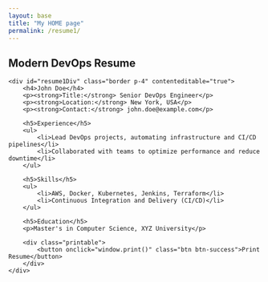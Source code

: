 ```yaml
---
layout: base
title: "My HOME page"
permalink: /resume1/
---
```


<div class="container mt-5">
    <h2>Modern DevOps Resume</h2>

    <div id="resume1Div" class="border p-4" contenteditable="true">
        <h4>John Doe</h4>
        <p><strong>Title:</strong> Senior DevOps Engineer</p>
        <p><strong>Location:</strong> New York, USA</p>
        <p><strong>Contact:</strong> john.doe@example.com</p>

        <h5>Experience</h5>
        <ul>
            <li>Lead DevOps projects, automating infrastructure and CI/CD pipelines</li>
            <li>Collaborated with teams to optimize performance and reduce downtime</li>
        </ul>

        <h5>Skills</h5>
        <ul>
            <li>AWS, Docker, Kubernetes, Jenkins, Terraform</li>
            <li>Continuous Integration and Delivery (CI/CD)</li>
        </ul>

        <h5>Education</h5>
        <p>Master's in Computer Science, XYZ University</p>

        <div class="printable">
            <button onclick="window.print()" class="btn btn-success">Print Resume</button>
        </div>
    </div>
</div>

